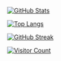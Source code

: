 [![GitHub Stats](https://github-readme-stats.vercel.app/api?username=scryst&show_icons=true&theme=material-palenight)](https://github.com/anuraghazra/github-readme-stats)

[![Top Langs](https://github-readme-stats.vercel.app/api/top-langs/?username=scryst&layout=compact&theme=material-palenight)](https://github.com/anuraghazra/github-readme-stats)

[![GitHub Streak](https://github-readme-streak-stats.herokuapp.com/?user=scryst&theme=material-palenight)](https://git.io/streak-stats)

[![Visitor Count](https://komarev.com/ghpvc/?username=scryst&style=flat-square)](https://komarev.com/ghpvc/)
